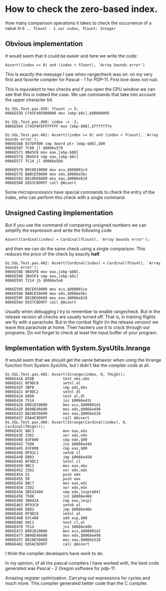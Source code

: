 # How to check the zero-based index.

How many comparison operations it takes to check the occurrence 
of a value in `0 .. fCount - 1`.
`var index, fCount: Integer`

## Obvious implementation
It would seem that it could be easier and here we write the code:

`Assert((index >= 0) and (index < fCount), 'Array bounds error')`

This is exactly the message I saw when rangecheck was on. 
on my very first and favorite compiler for Pascal - 1 for PDP-11.
First love does not rust.

This is equivalent to two checks and if you open the CPU window 
we can see that this is indeed the case.
We use commands that take into account the upper character bit.
```
Oz.SGL.Test.pas.459: fCount := 5;
0066E55D C745F405000000 mov [ebp-$0c],$00000005

Oz.SGL.Test.pas.460: index := -2;
0066E564 C745F8FEFFFFFFF mov [ebp-$08],$fffffffe

Oz.SGL.Test.pas.461: Assert((index >= 0) and (index < fCount), 'Array bounds error');
0066E56B 837DF800 cmp dword ptr [ebp-$08],$00
0066E56F 7C08 jl $0066e579
0066E571 8B45F8 mov eax,[ebp-$08]
0066E574 3B45F4 cmp eax,[ebp-$0c]
0066E577 7C14 jl $0066e58d

0066E579 B9CD010000 mov ecx,$000001cd
0066E57E BABCE56600 mov edx,$0066e5bc
0066E583 B818E66600 mov eax,$0066e618
0066E588 E853C8D9FF call @Assert
```

Some microprocessors have special commands to check the entry of the index, 
who can perform this check with a single command.

## Unsigned Casting Implementation
But if you use the command of comparing unsigned numbers 
we can simplify the expression and write the following code

`Assert(Cardinal(index) < Cardinal(fCount), 'Array bounds error');`

and then we can do the same check using a single comparison.
This reduces the price of the check by exactly **half**.
```
Oz.SGL.Test.pas.462: Assert(Cardinal(index) < Cardinal(fCount), 'Array bounds error');
0066E58D 8B45F8 mov eax,[ebp-$08].
0066E590 3B45F4 cmp eax,[ebp-$0c]
0066E593 7214 jb $0066e5a9

0066E595 B9CE010000 mov ecx,$000001ce
0066E59A BABCE56600 mov edx,$0066e5bc
0066E59F B818E66600 mov eax,$0066e618
0066E5A4 E837C8D9FF call @Assert
```
Usually when debugging I try to remember to enable rangecheck.
But in the release version all checks are usually turned off.
That is, in training flights we fly with a parachute.
But in the combat flight (in the release version) we leave this parachute at home.
Then hackers use it to crack through our programs.
Do not forget to check at least the input buffer of your program.

## Implementation with System.SysUtils.Inrange
It would seem that we should get the same behavior when using the Inrange function from System.SysUtils,
but I didn't like the compiler code at all.

```
Oz.SGL.Test.pas.465: Assert(Inrange(index, 0, fHigh));
0066E41A 85DB             test ebx,ebx
0066E41C 0F9DC0           setnl al
0066E41F 3BFB             cmp edi,ebx
0066E421 0F9DC2           setnl dl
0066E424 84D0             test al,dl
0066E426 7514             jnz $0066e43c
0066E428 B9D1010000       mov ecx,$000001d1
0066E42D BA98E46600       mov edx,$0066e498
0066E432 B828E56600       mov eax,$0066e528
0066E437 E8A4C9D9FF       call @Assert
Oz.SGL.Test.pas.466: Assert(Inrange(Cardinal(index), 0, Cardinal(fHigh)));
0066E43C 8BC3             mov eax,ebx
0066E43E 33D2             xor edx,edx
0066E440 83FA00           cmp edx,$00
0066E443 7508             jnz $0066e44d
0066E445 83F800           cmp eax,$00
0066E448 0F93C1           setnb cl
0066E44B EB03             jmp $0066e450
0066E44D 0F9DC1           setnl cl
0066E450 8BC3             mov eax,ebx
0066E452 33D2             xor edx,edx
0066E454 52               push edx
0066E455 50               push eax
0066E456 8BC7             mov eax,edi
0066E458 33D2             xor edx,edx
0066E45A 3B542404         cmp edx,[esp+$04]
0066E45E 7508             jnz $0066e468
0066E460 3B0424           cmp eax,[esp]
0066E463 0F93C0           setnb al
0066E466 EB03             jmp $0066e46b
0066E468 0F9DC0           setnl al
0066E46B 83C408           add esp,$08
0066E46E 84C1             test cl,al
0066E470 7514             jnz $0066e486
0066E472 B9D2010000       mov ecx,$000001d2
0066E477 BA98E46600       mov edx,$0066e498
0066E47C B828E56600       mov eax,$0066e528
0066E481 E85AC9D9FF       call @Assert
```

I think the compiler developers have work to do.

In my opinion, of all the pascal compilers I have worked with,
the best code generated was Pascal - 2 Oregon software for pdp-11.

Amazing register optimization. 
Carrying out expressions for cycles and much more.
This compiler generated better code than the C compiler.
